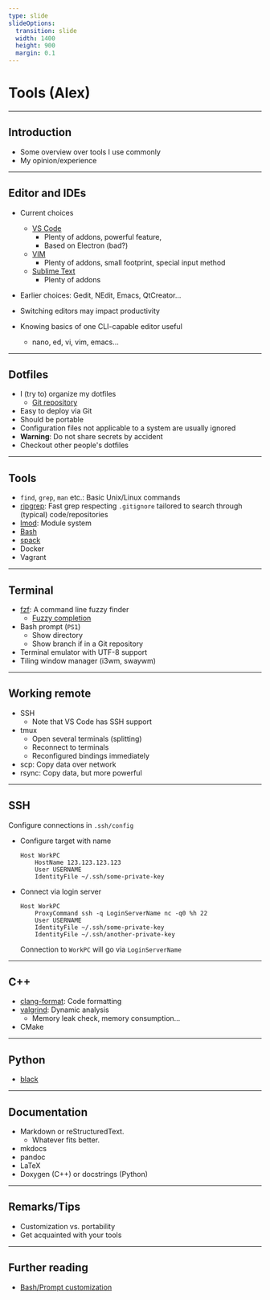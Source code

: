 ```yaml
---
type: slide
slideOptions:
  transition: slide
  width: 1400
  height: 900
  margin: 0.1
---
```


<style>
  .reveal strong {
    font-weight: bold;
    color: orange;
  }
  .reveal p {
    text-align: left;
  }
  .reveal section h1 {
    color: orange;
  }
  .reveal section h2 {
    color: orange;
  }
  .reveal code {
    font-family: 'Ubuntu Mono';
    color: orange;
  }
  .reveal section img {
    background:none;
    border:none;
    box-shadow:none;
  }
</style>

# Tools (Alex)

---

## Introduction

- Some overview over tools I use commonly
- My opinion/experience

---

## Editor and IDEs

- Current choices
    - [VS Code](https://code.visualstudio.com/)
        - Plenty of addons, powerful feature,
        - Based on Electron (bad?)
    - [VIM](https://www.vim.org/)
        - Plenty of addons, small footprint, special input method
    - [Sublime Text](https://www.sublimetext.com/)
        - Plenty of addons

- Earlier choices: Gedit, NEdit, Emacs, QtCreator...
- Switching editors may impact productivity
- Knowing basics of one CLI-capable editor useful
    - nano, ed, vi, vim, emacs...

---

## Dotfiles

- I (try to) organize my dotfiles
    - [Git repository](https://github.com/ajaust/dotfiles)
- Easy to deploy via Git
- Should be portable
- Configuration files not applicable to a system are usually ignored
- **Warning**: Do not share secrets by accident
- Checkout other people's dotfiles

---

## Tools

- `find`, `grep`, `man` etc.: Basic Unix/Linux commands
- [ripgrep](https://github.com/BurntSushi/ripgrep): Fast grep respecting `.gitignore` tailored to search through (typical) code/repositories
- [lmod](https://lmod.readthedocs.io/en/latest/): Module system
- [Bash](https://www.gnu.org/software/bash/)
- [spack](https://spack.io/)
- Docker
- Vagrant

---

## Terminal

- [fzf](https://github.com/junegunn/fzf): A command line fuzzy finder
    - [Fuzzy completion](https://github.com/junegunn/fzf#fuzzy-completion-for-bash-and-zsh)
- Bash prompt (`PS1`)
    - Show directory
    - Show branch if in a Git repository
- Terminal emulator with UTF-8 support
- Tiling window manager (i3wm, swaywm)

---

## Working remote

- SSH
    - Note that VS Code has SSH support
- tmux
    - Open several terminals (splitting)
    - Reconnect to terminals
    - Reconfigured bindings immediately
- scp: Copy data over network
- rsync: Copy data, but more powerful

---

## SSH

Configure connections in `.ssh/config`

- Configure target with name

  ```text
  Host WorkPC
      HostName 123.123.123.123
      User USERNAME
      IdentityFile ~/.ssh/some-private-key
  ```

- Connect via login server

  ```text
  Host WorkPC
      ProxyCommand ssh -q LoginServerName nc -q0 %h 22
      User USERNAME
      IdentityFile ~/.ssh/some-private-key
      IdentityFile ~/.ssh/another-private-key
  ```

  Connection to `WorkPC` will go via `LoginServerName`

---


## C++

- [clang-format](https://clang.llvm.org/docs/ClangFormat.html): Code formatting
- [valgrind](https://valgrind.org/): Dynamic analysis
    - Memory leak check, memory consumption...
- CMake

---

## Python

- [black](https://pypi.org/project/black/)

---

## Documentation

- Markdown or reStructuredText.
  - Whatever fits better.
- mkdocs
- pandoc
- LaTeX
- Doxygen (C++) or docstrings (Python)

---

## Remarks/Tips

- Customization vs. portability
- Get acquainted with your tools

---

## Further reading

- [Bash/Prompt customization](https://wiki.archlinux.org/title/Bash/Prompt_customization)
